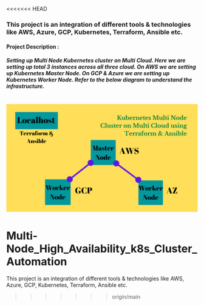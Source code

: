 <<<<<<< HEAD
### This project is an integration of different tools & technologies like AWS, Azure, GCP, Kubernetes, Terraform, Ansible etc.

#### Project Description :
##### Setting up Multi Node Kubernetes cluster on Multi Cloud. Here we are setting up total 3 instances across all three cloud. On AWS we are setting up Kubernetes Master Node. On GCP & Azure we are setting up Kubernetes Worker Node. Refer to the below diagram to understand the infrastructure.
![K8s_Multi_Node_Infrastructure](K8s_Multi_Node_Setup.png)
=======
# Multi-Node_High_Availability_k8s_Cluster_Automation
This project is an integration of different tools &amp; technologies like AWS, Azure, GCP, Kubernetes, Terraform, Ansible etc.
>>>>>>> origin/main
